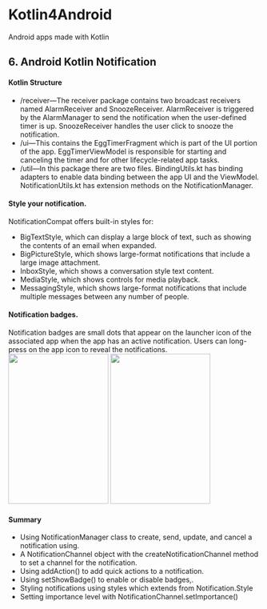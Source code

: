 # Kotlin4Android
Android apps made with Kotlin

## 6. Android Kotlin Notification
#### Kotlin Structure
* /receiver—The receiver package contains two broadcast receivers named AlarmReceiver and SnoozeReceiver. AlarmReceiver is triggered by the AlarmManager to send the notification when the user-defined timer is up. SnoozeReceiver handles the user click to snooze the notification.
* /ui—This contains the EggTimerFragment which is part of the UI portion of the app. EggTimerViewModel is responsible for starting and canceling the timer and for other lifecycle-related app tasks.
* /util—In this package there are two files. BindingUtils.kt has binding adapters to enable data binding between the app UI and the ViewModel. NotificationUtils.kt has extension methods on the NotificationManager.

#### Style your notification.
NotificationCompat offers built-in styles for:
* BigTextStyle, which can display a large block of text, such as showing the contents of an email when expanded.
* BigPictureStyle, which shows large-format notifications that include a large image attachment.
* InboxStyle, which shows a conversation style text content.
* MediaStyle, which shows controls for media playback.
* MessagingStyle, which shows large-format notifications that include multiple messages between any number of people.

#### Notification badges.
Notification badges are small dots that appear on the launcher icon of the associated app when the app has an active notification. Users can long-press on the app icon to reveal the notifications.
<a href="url"><img src="https://github.com/RocqJones/Kotlin4Android/blob/master/img/dot1.png" height="300" width="200" ></a>
<a href="url"><img src="https://github.com/RocqJones/Kotlin4Android/blob/master/img/dot2.png" height="300" width="200" ></a>

#### Summary
* Using NotificationManager class to create, send, update, and cancel a notification using.
* A NotificationChannel object with the createNotificationChannel method to set a channel for the notification.
* Using addAction() to add quick actions to a notification.
* Using setShowBadge() to enable or disable badges,.
* Styling notifications using styles which extends from Notification.Style
* Setting importance level with NotificationChannel.setImportance()
